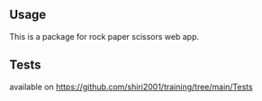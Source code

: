 ## Usage

This is a package for rock paper scissors web app.

## Tests

available on https://github.com/shiri2001/training/tree/main/Tests